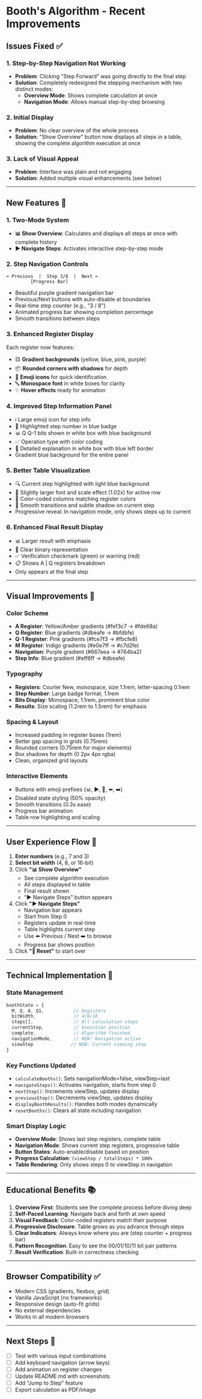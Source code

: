 # Booth's Algorithm - Recent Improvements

## Issues Fixed ✅

### 1. **Step-by-Step Navigation Not Working**
- **Problem**: Clicking "Step Forward" was going directly to the final step
- **Solution**: Completely redesigned the stepping mechanism with two distinct modes:
  - **Overview Mode**: Shows complete calculation at once
  - **Navigation Mode**: Allows manual step-by-step browsing

### 2. **Initial Display**
- **Problem**: No clear overview of the whole process
- **Solution**: "Show Overview" button now displays all steps in a table, showing the complete algorithm execution at once

### 3. **Lack of Visual Appeal**
- **Problem**: Interface was plain and not engaging
- **Solution**: Added multiple visual enhancements (see below)

---

## New Features 🎉

### 1. **Two-Mode System**
- **📊 Show Overview**: Calculates and displays all steps at once with complete history
- **▶️ Navigate Steps**: Activates interactive step-by-step mode

### 2. **Step Navigation Controls**
```
⬅️ Previous  |  Step 3/8  |  Next ➡️
         [Progress Bar]
```
- Beautiful purple gradient navigation bar
- Previous/Next buttons with auto-disable at boundaries
- Real-time step counter (e.g., "3 / 8")
- Animated progress bar showing completion percentage
- Smooth transitions between steps

### 3. **Enhanced Register Display**
Each register now features:
- 🟨 **Gradient backgrounds** (yellow, blue, pink, purple)
- 📦 **Rounded corners with shadows** for depth
- 💎 **Emoji icons** for quick identification
- 🔤 **Monospace font** in white boxes for clarity
- ✨ **Hover effects** ready for animation

### 4. **Improved Step Information Panel**
- ℹ️ Large emoji icon for step info
- 🎯 Highlighted step number in blue badge
- 📊 Q Q-1 bits shown in white box with blue background
- ✅ Operation type with color coding
- 📝 Detailed explanation in white box with blue left border
- Gradient blue background for the entire panel

### 5. **Better Table Visualization**
- 🔍 Current step highlighted with light blue background
- 📏 Slightly larger font and scale effect (1.02x) for active row
- 🎨 Color-coded columns matching register colors
- 💫 Smooth transitions and subtle shadow on current step
- Progressive reveal: In navigation mode, only shows steps up to current

### 6. **Enhanced Final Result Display**
- 📊 Larger result with emphasis
- 🔢 Clear binary representation
- ✅ Verification checkmark (green) or warning (red)
- 📋 Shows A | Q registers breakdown
- Only appears at the final step

---

## Visual Improvements 🎨

### Color Scheme
- **A Register**: Yellow/Amber gradients (#fef3c7 → #fde68a)
- **Q Register**: Blue gradients (#dbeafe → #bfdbfe)
- **Q-1 Register**: Pink gradients (#fce7f3 → #fbcfe8)
- **M Register**: Indigo gradients (#e0e7ff → #c7d2fe)
- **Navigation**: Purple gradient (#667eea → #764ba2)
- **Step Info**: Blue gradient (#eff6ff → #dbeafe)

### Typography
- **Registers**: Courier New, monospace, size 1.1rem, letter-spacing 0.1rem
- **Step Number**: Large badge format, 1.1rem
- **Bits Display**: Monospace, 1.1rem, prominent blue color
- **Results**: Size scaling (1.2rem to 1.5rem) for emphasis

### Spacing & Layout
- Increased padding in register boxes (1rem)
- Better gap spacing in grids (0.75rem)
- Rounded corners (0.75rem for major elements)
- Box shadows for depth (0 2px 4px rgba)
- Clean, organized grid layouts

### Interactive Elements
- Buttons with emoji prefixes (📊, ▶️, 🔄, ⬅️, ➡️)
- Disabled state styling (50% opacity)
- Smooth transitions (0.3s ease)
- Progress bar animation
- Table row highlighting and scaling

---

## User Experience Flow 📱

1. **Enter numbers** (e.g., 7 and 3)
2. **Select bit width** (4, 8, or 16-bit)
3. Click **"📊 Show Overview"**
   - See complete algorithm execution
   - All steps displayed in table
   - Final result shown
   - "▶️ Navigate Steps" button appears
4. Click **"▶️ Navigate Steps"**
   - Navigation bar appears
   - Start from Step 0
   - Registers update in real-time
   - Table highlights current step
   - Use ⬅️ Previous / Next ➡️ to browse
   - Progress bar shows position
5. Click **"🔄 Reset"** to start over

---

## Technical Implementation 🔧

### State Management
```javascript
boothState = {
  M, Q, A, Q1,           // Registers
  bitWidth,              // 4/8/16
  steps[],               // All calculation steps
  currentStep,           // Execution position
  complete,              // Algorithm finished
  navigationMode,        // NEW: Navigation active
  viewStep              // NEW: Current viewing step
}
```

### Key Functions Updated
- `calculateBooths()`: Sets navigationMode=false, viewStep=last
- `navigateSteps()`: Activates navigation, starts from step 0
- `nextStep()`: Increments viewStep, updates display
- `previousStep()`: Decrements viewStep, updates display
- `displayBoothResults()`: Handles both modes dynamically
- `resetBooths()`: Clears all state including navigation

### Smart Display Logic
- **Overview Mode**: Shows last step registers, complete table
- **Navigation Mode**: Shows current step registers, progressive table
- **Button States**: Auto-enable/disable based on position
- **Progress Calculation**: `(viewStep / totalSteps) * 100%`
- **Table Rendering**: Only shows steps 0 to viewStep in navigation

---

## Educational Benefits 📚

1. **Overview First**: Students see the complete process before diving deep
2. **Self-Paced Learning**: Navigate back and forth at own speed
3. **Visual Feedback**: Color-coded registers match their purpose
4. **Progressive Disclosure**: Table grows as you advance through steps
5. **Clear Indicators**: Always know where you are (step counter + progress bar)
6. **Pattern Recognition**: Easy to see the 00/01/10/11 bit pair patterns
7. **Result Verification**: Built-in correctness checking

---

## Browser Compatibility ✅
- Modern CSS (gradients, flexbox, grid)
- Vanilla JavaScript (no frameworks)
- Responsive design (auto-fit grids)
- No external dependencies
- Works in all modern browsers

---

## Next Steps 🚀

- [ ] Test with various input combinations
- [ ] Add keyboard navigation (arrow keys)
- [ ] Add animation on register changes
- [ ] Update README.md with screenshots
- [ ] Add "Jump to Step" feature
- [ ] Export calculation as PDF/image
